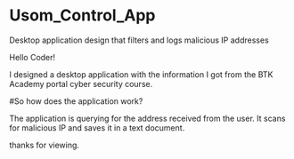 # Usom_Control_App
Desktop application design that filters and logs malicious IP addresses

Hello Coder!

I designed a desktop application with the information I got from the BTK Academy portal cyber security course.

#So how does the application work?

The application is querying for the address received from the user. It scans for malicious IP and saves it in a text document.

thanks for viewing.
